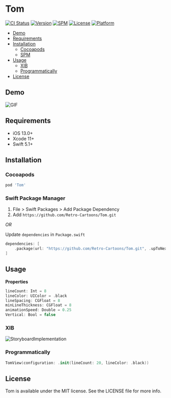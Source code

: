 # Tom

[![CI Status](https://github.com/Retro-Cartoons/Tom/workflows/Tom%20CI/badge.svg?branch=main)](https://github.com/Retro-Cartoons/Tom/actions)
[![Version](https://img.shields.io/cocoapods/v/Tom.svg)](https://github.com/Retro-Cartoons/Tom)
[![SPM](https://img.shields.io/badge/spm-compatible-brightgreen.svg)](https://swift.org/package-manager)
[![License](https://img.shields.io/cocoapods/l/Tom.svg)](https://github.com/Retro-Cartoons/Tom)
[![Platform](https://img.shields.io/cocoapods/p/Tom.svg)](https://github.com/Retro-Cartoons/Tom)

- [Demo](#demo)
- [Requirements](#requirements)
- [Installation](#installation)
  - [Cocoapods](#cocoapods)
  - [SPM](#swift-package-manager)
- [Usage](#usage)
  - [XIB](#xib)
  - [Programmatically](#programmatically)
- [License](#license)

## Demo

![GIF](https://media.giphy.com/media/OoC14F1Xz8QzmnCAeO/giphy.gif)

## Requirements

- iOS 13.0+
- Xcode 11+
- Swift 5.1+

## Installation

### Cocoapods

```ruby
pod 'Tom'
```
### Swift Package Manager

1. File > Swift Packages > Add Package Dependency
2. Add `https://github.com/Retro-Cartoons/Tom.git`

_OR_

Update `dependencies` in `Package.swift`
```swift
dependencies: [
    .package(url: "https://github.com/Retro-Cartoons/Tom.git", .upToNextMajor(from: "1.0.0"))
]
```

## Usage

**Properties**
```swift
lineCount: Int = 8
lineColor: UIColor = .black
lineSpacing: CGFloat = 8
minLineThickness: CGFloat = 8
animationSpeed: Double = 0.25
Vertical: Bool = false
```

### XIB

![StoryboardImplementation](https://live.staticflickr.com/65535/51152721631_949e468489_m.jpg)

### Programmatically

```swift
TomView(configuration: .init(lineCount: 20, lineColor: .black))
```

## License

Tom is available under the MIT license. See the LICENSE file for more info.
